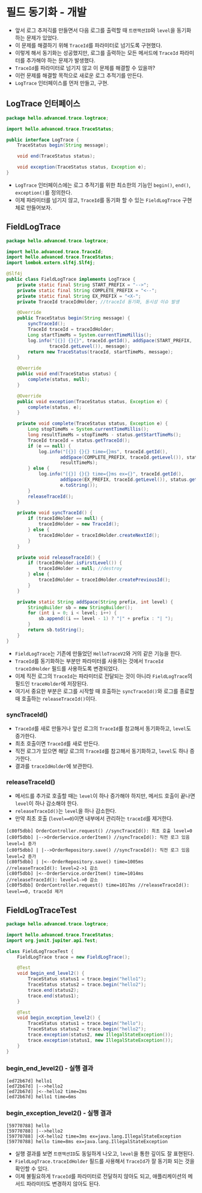 # 필드 동기화 - 개발
- 앞서 로그 추저긱를 만들면서 다음 로그를 출력할 때 `트랜잭션ID`와 `level`을 동기화하는 
  문제가 있었다.
- 이 문제를 해결하기 위해 `TraceId`를 파라미터로 넘기도록 구현했다.
- 이렇게 해서 동기화는 성공했지만, 로그를 출력하는 모든 메서드에 `TraceId` 파라미터를 
추가해야 하는 문제가 발생했다.
- `TraceId`를 파라미터로 넘기지 않고 이 문제를 해결할 수 있을까?
- 이런 문제를 해결할 목적으로 새로운 로그 추적기를 만든다.
- `LogTrace` 인터페이스를 먼저 만들고, 구현.
## LogTrace 인터페이스
```java
package hello.advanced.trace.logtrace;

import hello.advanced.trace.TraceStatus;

public interface LogTrace {
    TraceStatus begin(String message);

    void end(TraceStatus status);

    void exception(TraceStatus status, Exception e);
}
```
- `LogTrace` 인터페이스에는 로그 추적기를 위한 최소한의 기능인 `begin()`, `end()`,
`exception()`를 정의한다.
- 이제 파라미터를 넘기지 않고, `TraceId`를 동기화 할 수 있는 `FieldLogTrace` 구현체로 만들어보자.
## FieldLogTrace
```java
package hello.advanced.trace.logtrace;

import hello.advanced.trace.TraceId;
import hello.advanced.trace.TraceStatus;
import lombok.extern.slf4j.Slf4j;

@Slf4j
public class FieldLogTrace implements LogTrace {
    private static final String START_PREFIX = "-->";
    private static final String COMPLETE_PREFIX = "<--";
    private static final String EX_PREFIX = "<X-";
    private TraceId traceIdHolder; //traceId 동기화, 동시성 이슈 발생

    @Override
    public TraceStatus begin(String message) {
        syncTraceId();
        TraceId traceId = traceIdHolder;
        Long startTimeMs = System.currentTimeMillis();
        log.info("[{}] {}{}", traceId.getId(), addSpace(START_PREFIX,
                traceId.getLevel()), message);
        return new TraceStatus(traceId, startTimeMs, message);
    }

    @Override
    public void end(TraceStatus status) {
        complete(status, null);
    }

    @Override
    public void exception(TraceStatus status, Exception e) {
        complete(status, e);
    }

    private void complete(TraceStatus status, Exception e) {
        Long stopTimeMs = System.currentTimeMillis();
        long resultTimeMs = stopTimeMs - status.getStartTimeMs();
        TraceId traceId = status.getTraceId();
        if (e == null) {
            log.info("[{}] {}{} time={}ms", traceId.getId(),
                    addSpace(COMPLETE_PREFIX, traceId.getLevel()), status.getMessage(),
                    resultTimeMs);
        } else {
            log.info("[{}] {}{} time={}ms ex={}", traceId.getId(),
                    addSpace(EX_PREFIX, traceId.getLevel()), status.getMessage(), resultTimeMs,
                    e.toString());
        }
        releaseTraceId();
    }

    private void syncTraceId() {
        if (traceIdHolder == null) {
            traceIdHolder = new TraceId();
        } else {
            traceIdHolder = traceIdHolder.createNextId();
        }
    }

    private void releaseTraceId() {
        if (traceIdHolder.isFirstLevel()) {
            traceIdHolder = null; //destroy
        } else {
            traceIdHolder = traceIdHolder.createPreviousId();
        }
    }

    private static String addSpace(String prefix, int level) {
        StringBuilder sb = new StringBuilder();
        for (int i = 0; i < level; i++) {
            sb.append((i == level - 1) ? "|" + prefix : "| ");
        }
        return sb.toString();
    }
}
```
- `FieldLogTrace`는 기존에 만들었던 `HelloTraceV2`와 거의 같은 기능을 한다.
- `TraceId`를 동기화하는 부분만 파라미터를 사용하는 것에서 `TraceId traceIdHolder` 필드를
사용하도록 변경되었다.
- 이제 직전 로그의 `TraceId`는 파라미터로 전달되는 것이 아니라 `FieldLogTrace`의 필드인
`traceHolder`에 저장된다.
- 여기서 중요한 부분은 로그를 시작할 때 호출하는 `syncTraceId()`와 로그를 종료할 때 호출하는
`releaseTraceId()`이다.
### syncTraceId()
- `TraceId`를 새로 만들거나 앞선 로그의 `TraceId`를 참고해서 동기화하고, `level`도 증가한다.
- 최초 호출이면 `TraceId`를 새로 만든다.
- 직전 로그가 있으면 해당 로그의 `TraceId`를 참고해서 동기화하고, `level`도 하나 증가한다.
- 결과를 `traceIdHolder`에 보관한다.
### releaseTraceId()
- 메서드를 추가로 호출할 때는 `level`이 하나 증가해야 하지만, 메서드 호출이 끝나면
`level`이 하나 감소해야 한다.
- `releaseTraceId()`는 `level`을 하나 감소한다.
- 만약 최초 호출 (`level==0`)이면 내부에서 관리하는 `traceId`를 제거한다.
```text
[c80f5dbb] OrderController.request() //syncTraceId(): 최초 호출 level=0
[c80f5dbb] |-->OrderService.orderItem() //syncTraceId(): 직전 로그 있음 level=1 증가
[c80f5dbb] | |-->OrderRepository.save() //syncTraceId(): 직전 로그 있음 level=2 증가
[c80f5dbb] | |<--OrderRepository.save() time=1005ms //releaseTraceId(): level=2->1 감소
[c80f5dbb] |<--OrderService.orderItem() time=1014ms //releaseTraceId(): level=1->0 감소
[c80f5dbb] OrderController.request() time=1017ms //releaseTraceId(): level==0, traceId 제거
```
## FieldLogTraceTest
```java
package hello.advanced.trace.logtrace;

import hello.advanced.trace.TraceStatus;
import org.junit.jupiter.api.Test;

class FieldLogTraceTest {
    FieldLogTrace trace = new FieldLogTrace();

    @Test
    void begin_end_level2() {
        TraceStatus status1 = trace.begin("hello1");
        TraceStatus status2 = trace.begin("hello2");
        trace.end(status2);
        trace.end(status1);
    }

    @Test
    void begin_exception_level2() {
        TraceStatus status1 = trace.begin("hello");
        TraceStatus status2 = trace.begin("hello2");
        trace.exception(status2, new IllegalStateException());
        trace.exception(status1, new IllegalStateException());
    }
}
```
### begin_end_level2() - 실행 결과
```text
[ed72b67d] hello1
[ed72b67d] |-->hello2
[ed72b67d] |<--hello2 time=2ms
[ed72b67d] hello1 time=6ms
```
### begin_exception_level2() - 실행 결과
```text
[59770788] hello
[59770788] |-->hello2
[59770788] |<X-hello2 time=3ms ex=java.lang.IllegalStateException
[59770788] hello time=8ms ex=java.lang.IllegalStateException
```
- 실행 결과를 보면 `트랜잭션ID`도 동일하게 나오고, `level`을 통한 깊이도 잘 표현된다.
- `FieldLogTrace.traceIdHolder` 필드를 사용해서 `TraceId`가 잘 동기화 되는 것을 확인할 수 있다.
- 이제 불필요하게 `TraceId`를 파라미터로 전달하지 않아도 되고, 애플리케이션의 메서드
파라미터도 변경하지 않아도 된다.
